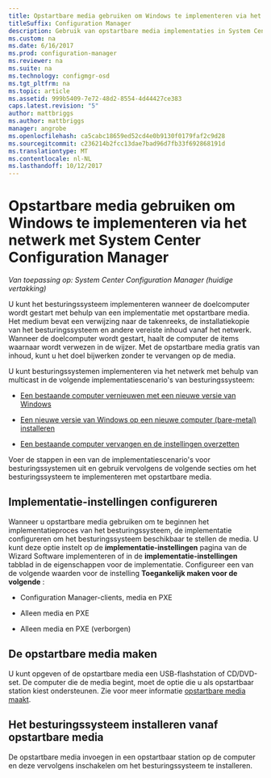 ```yaml
---
title: Opstartbare media gebruiken om Windows te implementeren via het netwerk
titleSuffix: Configuration Manager
description: Gebruik van opstartbare media implementaties in System Center Configuration Manager voor het besturingssysteem implementeren wanneer de doelcomputer wordt opgestart.
ms.custom: na
ms.date: 6/16/2017
ms.prod: configuration-manager
ms.reviewer: na
ms.suite: na
ms.technology: configmgr-osd
ms.tgt_pltfrm: na
ms.topic: article
ms.assetid: 999b5409-7e72-48d2-8554-4d44427ce383
caps.latest.revision: "5"
author: mattbriggs
ms.author: mattbriggs
manager: angrobe
ms.openlocfilehash: ca5cabc18659ed52cd4e0b9130f0179faf2c9d28
ms.sourcegitcommit: c236214b2fcc13dae7bad96d7fb33f692868191d
ms.translationtype: MT
ms.contentlocale: nl-NL
ms.lasthandoff: 10/12/2017
---
```

# <a name="use-bootable-media-to-deploy-windows-over-the-network-with-system-center-configuration-manager"></a>Opstartbare media gebruiken om Windows te implementeren via het netwerk met System Center Configuration Manager

*Van toepassing op: System Center Configuration Manager (huidige vertakking)*

U kunt het besturingssysteem implementeren wanneer de doelcomputer wordt gestart met behulp van een implementatie met opstartbare media. Het medium bevat een verwijzing naar de takenreeks, de installatiekopie van het besturingssysteem en andere vereiste inhoud vanaf het netwerk. Wanneer de doelcomputer wordt gestart, haalt de computer de items waarnaar wordt verwezen in de wijzer. Met de opstartbare media gratis van inhoud, kunt u het doel bijwerken zonder te vervangen op de media.

U kunt besturingssystemen implementeren via het netwerk met behulp van multicast in de volgende implementatiescenario's van besturingssysteem:

-   [Een bestaande computer vernieuwen met een nieuwe versie van Windows](refresh-an-existing-computer-with-a-new-version-of-windows.md)

-   [Een nieuwe versie van Windows op een nieuwe computer (bare-metal) installeren](install-new-windows-version-new-computer-bare-metal.md)  

-   [Een bestaande computer vervangen en de instellingen overzetten](replace-an-existing-computer-and-transfer-settings.md)  

Voer de stappen in een van de implementatiescenario's voor besturingssystemen uit en gebruik vervolgens de volgende secties om het besturingssysteem te implementeren met opstartbare media.  

## <a name="configure-deployment-settings"></a>Implementatie-instellingen configureren  
Wanneer u opstartbare media gebruiken om te beginnen het implementatieproces van het besturingssysteem, de implementatie configureren om het besturingssysteem beschikbaar te stellen de media. U kunt deze optie instelt op de **implementatie-instellingen** pagina van de Wizard Software implementeren of in de **implementatie-instellingen** tabblad in de eigenschappen voor de implementatie. Configureer een van de volgende waarden voor de instelling **Toegankelijk maken voor de volgende** :

-   Configuration Manager-clients, media en PXE

-   Alleen media en PXE

-   Alleen media en PXE (verborgen)

## <a name="create-the-bootable-media"></a>De opstartbare media maken
U kunt opgeven of de opstartbare media een USB-flashstation of CD/DVD-set. De computer die de media begint, moet de optie die u als opstartbaar station kiest ondersteunen. Zie voor meer informatie [opstartbare media maakt](create-bootable-media.md).  

##  <a name="BKMK_Deploy"></a> Het besturingssysteem installeren vanaf opstartbare media  
De opstartbare media invoegen in een opstartbaar station op de computer en deze vervolgens inschakelen om het besturingssysteem te installeren.
